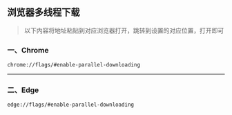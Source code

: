 ## 浏览器多线程下载

> 以下内容将地址粘贴到对应浏览器打开，跳转到设置的对应位置，打开即可

### 一、Chrome

```http
chrome://flags/#enable-parallel-downloading
```



---



### 二、Edge

```http
edge://flags/#enable-parallel-downloading
```

